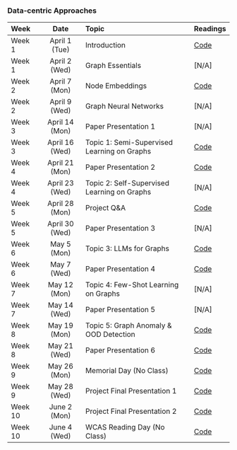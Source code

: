 
### Data-centric Approaches

|Week|Date|Topic|Readings|
| :------------ |:---------------:| :---------------| :---------------| 
| Week 1 | April 1 (Tue) | Introduction | [Code](https://github.com/yongduosui/AIA) |
| Week 1 | April 2 (Wed) | Graph Essentials | [N/A] |
| Week 2 | April 7 (Mon)    | Node Embeddings | [Code](https://github.com/Samyu0304/LiSA) |
| Week 2 | April 9 (Wed)    | Graph Neural Networks | [N/A] |
| Week 3 | April 14 (Mon)    | Paper Presentation 1 | [N/A] |
| Week 3 | April 16 (Wed)    | Topic 1: Semi-Supervised Learning on Graphs | [Code](https://github.com/yangzez/OOD-Link-Prediction-Generalization-MPNN) |
| Week 4 | April 21 (Mon)    | Paper Presentation 2 | [Code](https://github.com/vikasverma1077/GraphMix) |
| Week 4| April 23 (Wed)    | Topic 2: Self-Supervised Learning on Graphs | [N/A] |
| Week 5 | April 28 (Mon)    | Project Q&A | [Code](https://github.com/ahxt/g-mixup) |
| Week 5 | April 30 (Wed)    | Paper Presentation 3 | [N/A] |
| Week 6 | May 5 (Mon)    | Topic 3: LLMs for Graphs | [Code](https://github.com/liugangcode/GREA) |
| Week 6 | May 7 (Wed)    | Paper Presentation 4 | [Code](https://github.com/qitianwu/GraphOOD-EERM) |
| Week 7 | May 12 (Mon)    | Topic 4: Few-Shot Learning on Graphs | [N/A] |
| Week 7 | May 14 (Wed)    | Paper Presentation 5 | [N/A] |
| Week 8 | May 19 (Mon)    | Topic 5: Graph Anomaly & OOD Detection | [Code](https://github.com/yangnianzu0515/MoleOOD) |
| Week 8 | May 21 (Wed)    | Paper Presentation 6 | [Code](https://github.com/eraseai/erase) |
| Week 9 | May 26 (Mon)    | Memorial Day (No Class) | [Code](https://github.com/BUPT-GAMMA/IGM) |
| Week 9 | May 28 (Wed)    | Project Final Presentation 1 | [Code](https://github.com/BUPT-GAMMA/IGM) |
| Week 10 | June 2 (Mon)    | Project Final Presentation 2 | [Code](https://github.com/BUPT-GAMMA/IGM) |
| Week 10 | June 4 (Wed)    | WCAS Reading Day (No Class) | [Code](https://github.com/BUPT-GAMMA/IGM) |
